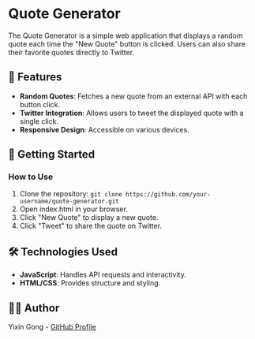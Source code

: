 # Quote Generator
The Quote Generator is a simple web application that displays a random quote each time the "New Quote" button is clicked. Users can also share their favorite quotes directly to Twitter.
## 🌟 Features
- **Random Quotes**: Fetches a new quote from an external API with each button click.
- **Twitter Integration**: Allows users to tweet the displayed quote with a single click.
- **Responsive Design**: Accessible on various devices.
## 🚀 Getting Started
### How to Use
1. Clone the repository:
`git clone https://github.com/your-username/quote-generator.git`
2. Open index.html in your browser.
3. Click "New Quote" to display a new quote.
4. Click "Tweet" to share the quote on Twitter.
## 🛠️ Technologies Used
- **JavaScript**: Handles API requests and interactivity.
- **HTML/CSS**: Provides structure and styling.
## 👩‍💻 Author
Yixin Gong - [GitHub Profile](https://github.com/adrianna-yixin)
